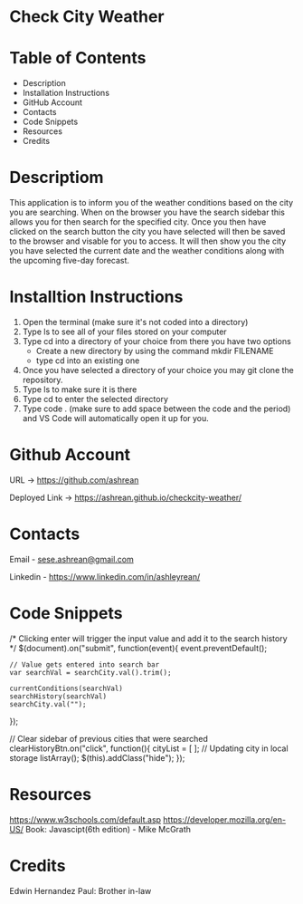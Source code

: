 # Check City Weather

# Table of Contents
- Description
- Installation Instructions
- GitHub Account
- Contacts
- Code Snippets
- Resources
- Credits


# Descriptiom
This application is to inform you of the weather conditions based on the city you are searching. When on the browser
you have the search sidebar this allows you for then search for the specified city. Once you then have clicked on the search button
the city you have selected will then be saved to the browser and visable for you to access. It will then show you the city you have selected
the current date and the weather conditions along with the upcoming five-day forecast.

# Installtion Instructions
1. Open the terminal (make sure it's not coded into a directory)
2. Type ls to see all of your files stored on your computer
3. Type cd into a directory of your choice from there you have two options
    - Create a new directory by using the command mkdir FILENAME
    - type cd into an existing one
4. Once you have selected a directory of your choice you may git clone the repository.
5. Type ls to make sure it is there
6. Type cd to enter the selected directory
7. Type code . (make sure to add space between the code and the period) and VS Code will automatically open it up for you.

# Github Account
URL -> https://github.com/ashrean

Deployed Link -> https://ashrean.github.io/checkcity-weather/
# Contacts
Email - sese.ashrean@gmail.com

Linkedin - https://www.linkedin.com/in/ashleyrean/

# Code Snippets
  /* Clicking enter will trigger the input value
and add it to the search history
*/
$(document).on("submit", function(event){
    event.preventDefault();

    // Value gets entered into search bar
    var searchVal = searchCity.val().trim();

    currentConditions(searchVal)
    searchHistory(searchVal)
    searchCity.val("");
});

// Clear sidebar of previous cities that were searched
clearHistoryBtn.on("click", function(){
    cityList = [ ];
    // Updating city in local storage
    listArray();
    $(this).addClass("hide");
});





# Resources
https://www.w3schools.com/default.asp
https://developer.mozilla.org/en-US/
Book: Javascipt(6th edition) - Mike McGrath

# Credits
Edwin Hernandez
Paul: Brother in-law
